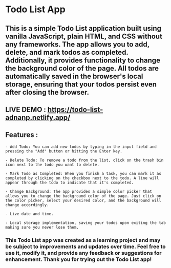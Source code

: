 # Todo List App

## This is a simple Todo List application built using vanilla JavaScript, plain HTML, and CSS without any frameworks. The app allows you to add, delete, and mark todos as completed. Additionally, it provides functionality to change the background color of the page. All todos are automatically saved in the browser's local storage, ensuring that your todos persist even after closing the browser.

## LIVE DEMO : https://todo-list-adnanp.netlify.app/

## Features :

    - Add Todo: You can add new todos by typing in the input field and pressing the "Add" button or hitting the Enter key.

    - Delete Todo: To remove a todo from the list, click on the trash bin icon next to the todo you want to delete.

    - Mark Todo as Completed: When you finish a task, you can mark it as completed by clicking on the checkbox next to the todo. A line will appear through the todo to indicate that it's completed.

    - Change Background: The app provides a simple color picker that allows you to change the background color of the page. Just click on the color picker, select your desired color, and the background will change accordingly.

    - Live date and time.

    - Local storage implementation, saving your todos upon exiting the tab making sure you never lose them.

### This Todo List app was created as a learning project and may be subject to improvements and updates over time. Feel free to use it, modify it, and provide any feedback or suggestions for enhancement. Thank you for trying out the Todo List app!
